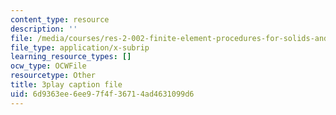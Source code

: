 ```yaml
---
content_type: resource
description: ''
file: /media/courses/res-2-002-finite-element-procedures-for-solids-and-structures-spring-2010/6d9363ee6ee97f4f36714ad4631099d6_4-ehnTIyV0A.srt
file_type: application/x-subrip
learning_resource_types: []
ocw_type: OCWFile
resourcetype: Other
title: 3play caption file
uid: 6d9363ee-6ee9-7f4f-3671-4ad4631099d6
---
```

